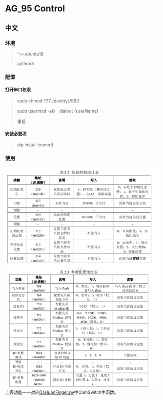 # AG_95 Control
## 中文
### 环境
>">=ubuntu18
> 
> python3

### 配置
#### 打开串口权限
>sudo chmod 777 /dev/ttyUSB0 
> 
>sudo usermod -aG　dialout {userName}
> 
> 重启
#### 安装必要项
> pip install crcmod
### 使用
![img.png](pdfInfor/img.png)
![img_1.png](pdfInfor/img_1.png)
上表功能一一对应[DaHuanFinger.py](/DaHuanFinger.py)中ComSwitch中函数。